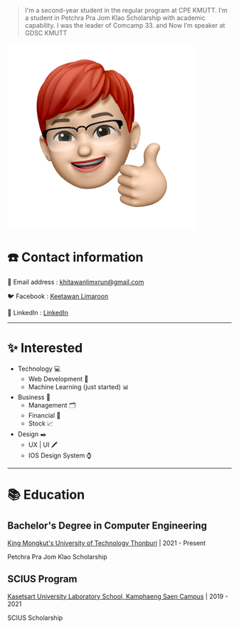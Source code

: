 > I'm a second-year student in the regular program at CPE KMUTT. I'm a student in Petchra Pra Jom Klao Scholarship with academic capability. I was the leader of Comcamp 33. and Now I’m speaker at GDSC KMUTT
> 

![Untitled](img/Untitled.png)

# ☎️ Contact information

📧 Email address : khitawanlimxrun@gmail.com

🐦 Facebook : [Keetawan Limaroon](https://www.facebook.com/keetawan.limaroon/)

🔗 LinkedIn : [LinkedIn](https://www.linkedin.com/in/keetawan-limaroon-7b91391b2/)

---

# ✨ Interested

- Technology 💻
    - Web Development 📱
    - Machine Learning (just started) 📊
- Business 💼
    - Management 🗂
    - Financial 💸
    - Stock 📈
- Design ✒️
    - UX | UI 🖍
    - IOS Design System ⌚️

---

# 📚 Education

## **Bachelor's Degree in Computer Engineering**

[King Mongkut's University of Technology Thonburi](https://en.wikipedia.org/wiki/King_Mongkut%27s_University_of_Technology_Thonburi) | 2021 - Present

Petchra Pra Jom Klao Scholarship

## SCIUS Program

[Kasetsart University Laboratory School, Kamphaeng Saen Campus](https://en.wikipedia.org/wiki/King_Mongkut%27s_University_of_Technology_Thonburi) | 2019 - 2021

SCIUS Scholarship
